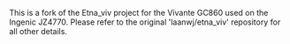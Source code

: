This is a fork of the Etna_viv project for the Vivante GC860 used on the Ingenic JZ4770. Please refer to the original 'laanwj/etna_viv' repository for all other details.
